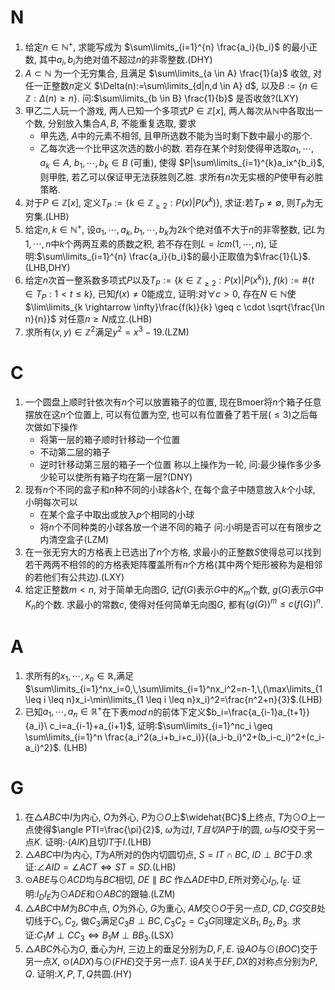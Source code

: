 # N
1. 给定$n \in \mathbb{N}^+$, 求能写成为 $\sum\limits_{i=1}^{n} \frac{a_i}{b_i}$ 的最小正数, 其中$a_i,b_i$为绝对值不超过$n$的非零整数.(DHY)
2. $A \subset \mathbb{N}$ 为一个无穷集合, 且满足 $\sum\limits_{a \in A} \frac{1}{a}$ 收敛, 对任一正整数$n$定义 $\Delta(n):=\sum\limits_{d|n,d \in A} d$, 以及$B:=\{n \in \mathbb{Z}: \Delta(n) \geq n\}$. 问:$\sum\limits_{b \in B} \frac{1}{b}$ 是否收敛?(LXY)
3. 甲乙二人玩一个游戏, 两人已知一个多项式$P \in \mathbb{Z}[x]$, 两人每次从$\mathbb{N}$中各取出一个数, 分别放入集合$A,B$, 不能重复选取, 要求
	- 甲先选, $A$中的元素不相邻, 且甲所选数不能为当时剩下数中最小的那个.
	- 乙每次选一个比甲这次选的数小的数.
	若存在某个时刻使得甲选取$a_1,\cdots, a_k \in A,\ b_1,\cdots, b_k\in B$ (可重), 使得 $P|\sum\limits_{i=1}^{k}a_ix^{b_i}$,则甲胜, 若乙可以保证甲无法获胜则乙胜. 求所有$n$次无实根的$P$使甲有必胜策略.
4. 对于$P \in \mathbb{Z}[x]$, 定义$T_P:=\{k \in \mathbb{Z}_{\geq 2}: P(x)|P(x^k)\}$, 求证:若$T_P \neq \emptyset$, 则$T_P$为无穷集.(LHB)
5. 给定$n,k \in \mathbb{N}^+$, 设$a_1, \cdots, a_k,b_1, \cdots, b_k$为$2k$个绝对值不大于$n$的非零整数, 记$L$为$1, \cdots, n$中$k$个两两互素的质数之积, 若不存在则$L=lcm(1,\cdots,n)$, 证明:$\sum\limits_{i=1}^{n} \frac{a_i}{b_i}$的最小正取值为$\frac{1}{L}$.(LHB,DHY)
6. 给定$n$次首一整系数多项式$P$以及$T_P:=\{k \in \mathbb{Z}_{\geq 2}: P(x)|P(x^k)\}$, $f(k):=\# \{t \in T_P: 1<t \leq k\}$, 已知$f(x)\neq0$能成立, 证明:对$\forall c>0$, 存在$N \in \mathbb{N}$使$\lim\limits_{k \rightarrow \infty}\frac{f(k)}{k} \geq c \cdot \sqrt{\frac{\ln n}{n}}$ 对任意$n\geq N$成立.(LHB)
7. 求所有$(x,y) \in \mathbb{Z}^2$满足$y^2=x^3-19$.(LZM)

# C 
1. 一个圆盘上顺时针依次有$n$个可以放置箱子的位置, 现在Bmoer将$n$个箱子任意摆放在这$n$个位置上, 可以有位置为空, 也可以有位置叠了若干层($\leq 3$)之后每次做如下操作
	- 将第一层的箱子顺时针移动一个位置
	-  不动第二层的箱子
	- 逆时针移动第三层的箱子一个位置
	称以上操作为一轮, 问:最少操作多少多少轮可以使所有箱子均在第一层?(DNY)
2.  现有$n$个不同的盒子和$n$种不同的小球各$k$个, 在每个盒子中随意放入$k$个小球, 小明每次可以
	- 在某个盒子中取出或放入$p$个相同的小球
	- 将$n$个不同种类的小球各放一个进不同的箱子
	问:小明是否可以在有限步之内清空盒子(LZM)
3. 在一张无穷大的方格表上已选出了$n$个方格, 求最小的正整数$S$使得总可以找到若干两两不相邻的的方格表矩阵覆盖所有$n$个方格(其中两个矩形被称为是相邻的若他们有公共边).(LXY)
4. 给定正整数$m<n$, 对于简单无向图$G$, 记$f(G)$表示$G$中的$K_m$个数, $g(G)$表示$G$中$K_n$的个数. 求最小的常数$c$, 使得对任何简单无向图$G$, 都有$(g(G))^m \leq c (f(G))^n$.

# A
1. 求所有的$x_1,\cdots,x_n\in\mathbb{R}$,满足$\sum\limits_{i=1}^nx_i=0,\,\sum\limits_{i=1}^nx_i^2=n-1,\,(\max\limits_{1 \leq i \leq n}x_i-\min\limits_{1 \leq i \leq n}x_i)^2=\frac{n^2+n}{3}$.(LHB)
2. 已知$a_1,\cdots,a_n \in\mathbb{R}^+$在下表$mod\, n$的前体下定义$b_i=\frac{a_{i-1}a_{t+1}}{a_i}\ c_i=a_{i-1}+a_{i+1}$, 证明:$\sum\limits_{i=1}^nc_i \geq \sum\limits_{i=1}^n \frac{a_i^2(a_i+b_i+c_i)}{(a_i-b_i)^2+(b_i-c_i)^2+(c_i-a_i)^2}$. (LHB)

# G
1. 在$\triangle ABC$中$I$为内心, $O$为外心, $P$为$\odot O$上$\widehat{BC}$上终点, $T$为$\odot O$上一点使得$\angle PTI=\frac{\pi}{2}$, $\omega$为过$I,T且切$$AP$于$I$的圆, $\omega$与$IO$交于另一点$K$. 证明:$\cdot (AIK)$且切$IT$于$I$.(LHB)
2. $\triangle ABC$中$I$为内心, $T$为$A$所对的伪内切圆切点, $S=IT \cap BC$, $ID \perp BC$于$D$.求证:$\angle AID=\angle ACT \Longleftrightarrow ST=SD$.(LHB)
3. $\odot ABE$与$\odot ACD$均与$BC$相切, $DE \parallel BC$ 作$\triangle ADE$中$D,E$所对旁心$I_D,I_E$. 证明:$I_DI_E$为$\odot ADE$和$\odot ABC$的跟轴.(LZM)
4. $\triangle ABC$中$M$为$BC$中点, $O$为外心, $G$为重心, $AM$交$\odot O$于另一点$D$, $CD,CG$交$B$处切线于$C_1,C_2$, 做$C_3$满足$C_3B\perp BC,\,C_3C_2=C_3G$同理定义$B_1,B_2,B_3$. 求证:$C_1M \perp CC_3 \Longleftrightarrow B_1M \perp BB_3$.(LSX)
5. $\triangle ABC$外心为$O$, 垂心为$H$, 三边上的垂足分别为$D,F,E$. 设$AO$与$\odot(BOC)$交于另一点$X$, $\odot(ADX)$与$\odot(FHE)$交于另一点$T$. 设$A$关于$EF,DX$的对称点分别为$P,Q$. 证明:$X,P,T,Q$共圆.(HY)